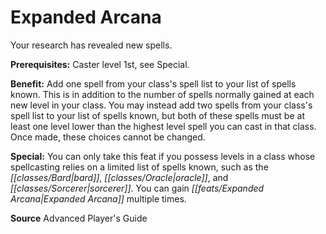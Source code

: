 ﻿---
cssclass: [feats]

---
# Expanded Arcana

Your research has revealed new spells.

**Prerequisites:** Caster level 1st, see Special.

**Benefit:** Add one spell from your class's spell list to your list of spells known. This is in addition to the number of spells normally gained at each new level in your class. You may instead add two spells from your class's spell list to your list of spells known, but both of these spells must be at least one level lower than the highest level spell you can cast in that class. Once made, these choices cannot be changed.

**Special:** You can only take this feat if you possess levels in a class whose spellcasting relies on a limited list of spells known, such as the _[[classes/Bard|bard]]_, _[[classes/Oracle|oracle]]_, and _[[classes/Sorcerer|sorcerer]]_. You can gain _[[feats/Expanded Arcana|Expanded Arcana]]_ multiple times.

**Source** Advanced Player's Guide